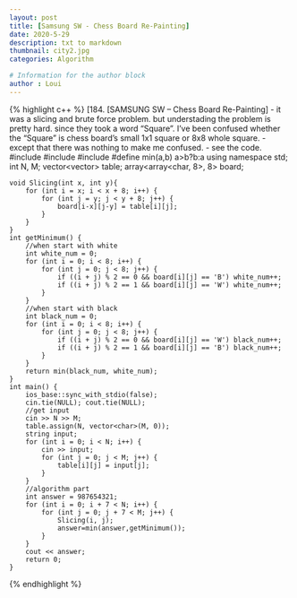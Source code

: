 ```yaml
---
layout: post
title: [Samsung SW - Chess Board Re-Painting]
date: 2020-5-29
description: txt to markdown
thumbnail: city2.jpg
categories: Algorithm

# Information for the author block
author : Loui
---
```


{% highlight c++ %}
	﻿[184. [SAMSUNG SW – Chess Board Re-Painting]
	- it was a slicing and brute force problem. but understading the problem is pretty hard. since they took a word “Square”. I’ve been confused whether the “Square” is chess board’s small 1x1 square or 8x8 whole square.
	- except that there was nothing to make me confused.
	- see the code.
	#include<iostream>
	#include<vector>
	#include<array>
	#define min(a,b) a>b?b:a
	using namespace std;
	int N, M;
	vector<vector<char>> table;
	array<array<char, 8>, 8> board;
	
	void Slicing(int x, int y){
		for (int i = x; i < x + 8; i++) {
			for (int j = y; j < y + 8; j++) {
				board[i-x][j-y] = table[i][j];
			}
		}
	}
	int getMinimum() {
		//when start with white
		int white_num = 0;
		for (int i = 0; i < 8; i++) {
			for (int j = 0; j < 8; j++) {
				if ((i + j) % 2 == 0 && board[i][j] == 'B') white_num++;
				if ((i + j) % 2 == 1 && board[i][j] == 'W') white_num++;
			}
		}
		//when start with black
		int black_num = 0;
		for (int i = 0; i < 8; i++) {
			for (int j = 0; j < 8; j++) {
				if ((i + j) % 2 == 0 && board[i][j] == 'W') black_num++;
				if ((i + j) % 2 == 1 && board[i][j] == 'B') black_num++;
			}
		}
		return min(black_num, white_num);
	}
	int main() {
		ios_base::sync_with_stdio(false);
		cin.tie(NULL); cout.tie(NULL);
		//get input
		cin >> N >> M;
		table.assign(N, vector<char>(M, 0));
		string input;
		for (int i = 0; i < N; i++) {
			cin >> input;
			for (int j = 0; j < M; j++) {
				table[i][j] = input[j];
			}
		}
		//algorithm part
		int answer = 987654321;
		for (int i = 0; i + 7 < N; i++) {
			for (int j = 0; j + 7 < M; j++) {
				Slicing(i, j);
				answer=min(answer,getMinimum());
			}
		}
		cout << answer;
		return 0;
	}
	
{% endhighlight %}
